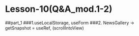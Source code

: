 # Lesson-10(Q&A_mod.1-2)

##part_1
###1.useLocalStorage, useForm
###2. NewsGallery -> getSnapshot = useRef, (scrollIntoView)